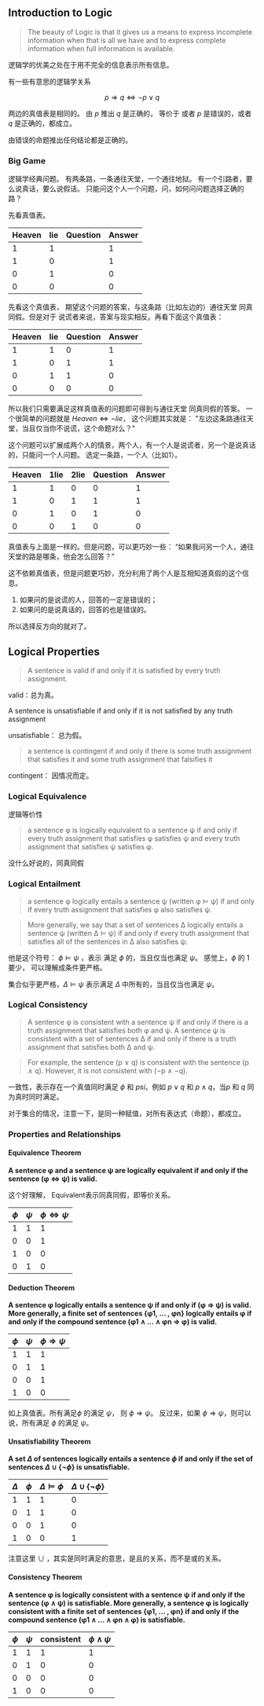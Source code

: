 

## Introduction to Logic


> The beauty of Logic is that it gives us a means to express incomplete information when that is all we have and to express complete information when full information is available.

逻辑学的优美之处在于用不完全的信息表示所有信息。


有一些有意思的逻辑学关系

$$p \Rightarrow q \Leftrightarrow  \neg p \lor q$$

两边的真值表是相同的。 由 $p$ 推出 $q$ 是正确的， 等价于 或者 $p$ 是错误的，或者 $q$ 是正确的，都成立。

由错误的命题推出任何结论都是正确的。


### Big Game

逻辑学经典问题。 有两条路，一条通往天堂，一个通往地狱。 有一个引路者，要么说真话，要么说假话。 只能问这个人一个问题，问，如何问问题选择正确的路？

先看真值表。

Heaven | lie |  Question | Answer
-|-|-|-
1 | 1 | |1
1 | 0 | |1
0 | 1 | |0
0 | 0 | |0

先看这个真值表， 期望这个问题的答案，与这条路（比如左边的）通往天堂 同真同假。但是对于 说谎者来说，答案与现实相反。再看下面这个真值表：

Heaven | lie |  Question | Answer
-|-|-|-
1 | 1 | 0 |1
1 | 0 | 1 |1
0 | 1 | 1 |0
0 | 0 | 0 |0

所以我们只需要满足这样真值表的问题即可得到与通往天堂 同真同假的答案。 一个很简单的问题就是 $Heaven \Leftrightarrow  \neg lie$，  这个问题其实就是： "左边这条路通往天堂，当且仅当你不说谎，这个命题对么？"


这个问题可以扩展成两个人的情景，两个人，有一个人是说谎者，另一个是说真话的，只能问一个人问题。
选定一条路，一个人（比如1）。

Heaven | 1lie | 2lie |  Question | Answer
-|-|-|-|-
1 | 1 | 0 | 0 | 1
1 | 0 | 1 | 1 | 1
0 | 1 | 0 | 1 | 0
0 | 0 | 1 | 0 | 0

真值表与上面是一样的。但是问题，可以更巧妙一些： “如果我问另一个人，通往天堂的路是哪条，他会怎么回答？”

这不依赖真值表，但是问题更巧妙，充分利用了两个人是互相知道真假的这个信息。

1. 如果问的是说谎的人，回答的一定是错误的；
2. 如果问的是说真话的，回答的也是错误的。

所以选择反方向的就对了。


## Logical Properties

> A sentence is valid if and only if it is satisfied by every truth assignment.

valid：总为真。

>
A sentence is unsatisfiable if and only if it is not satisfied by any truth assignment

unsatisfiable： 总为假。

> a sentence is contingent if and only if there is some truth assignment that satisfies it and some truth assignment that falsifies it

contingent： 因情况而定。


### Logical Equivalence

逻辑等价性

> a sentence φ is logically equivalent to a sentence ψ if and only if every truth assignment that satisfies φ satisfies ψ and every truth assignment that satisfies ψ satisfies φ.

没什么好说的，同真同假


### Logical Entailment

> a sentence φ logically entails a sentence ψ (written φ ⊨ ψ) if and only if every truth assignment that satisfies φ also satisfies ψ.

> More generally, we say that a set of sentences Δ logically entails a sentence ψ (written Δ ⊨ ψ) if and only if every truth assignment that satisfies all of the sentences in Δ also satisfies ψ.

他是这个符号： $\phi \vDash \psi$ ，表示 满足 $\phi$ 的，当且仅当也满足 $\psi$。 感觉上，$\phi$ 的 1 要少， 可以理解成条件更严格。

集合似乎更严格，$\Delta \vDash \psi$ 表示满足 $\Delta$ 中所有的，当且仅当也满足 $\psi$。


### Logical Consistency

> A sentence φ is consistent with a sentence ψ if and only if there is a truth assignment that satisfies both φ and ψ. A sentence ψ is consistent with a set of sentences Δ if and only if there is a truth assignment that satisfies both Δ and ψ.

> For example, the sentence (p ∨ q) is consistent with the sentence (p ∧ q). However, it is not consistent with (¬p ∧ ¬q).

一致性，表示存在一个真值同时满足 $\phi$ 和 $psi$。例如 $p \lor q$ 和 $p \land q$，当$p$ 和 $q$ 同为真时同时满足。

对于集合的情况，注意一下，是同一种赋值，对所有表达式（命题），都成立。


### Properties and Relationships

#### Equivalence Theorem

**A sentence φ and a sentence ψ are logically equivalent if and only if the sentence (φ ⇔ ψ) is valid.**

这个好理解， Equivalent表示同真同假，即等价关系。

$\phi$ | $\psi$ | $\phi \Leftrightarrow \psi$
-|-|-
1|1|1
0|0|1
1|0|0
0|1|0

#### Deduction Theorem
**A sentence φ logically entails a sentence ψ if and only if (φ ⇒ ψ) is valid. More generally, a finite set of sentences {φ1, ... , φn} logically entails φ if and only if the compound sentence (φ1 ∧ ... ∧ φn ⇒ φ) is valid.**

$\phi$ | $\psi$ | $\phi \Rightarrow \psi$
-|-|-
1|1|1
0|1|1
0|0|1
1|0|0

如上真值表。所有满足$\phi$ 的满足 $\psi$， 则 $\phi \Rightarrow \psi$。 反过来，如果 $\phi \Rightarrow \psi$，则可以说，所有满足 $\phi$ 的满足 $\psi$。

#### Unsatisfiability Theorem
**A set $\Delta$ of sentences logically entails a sentence $\phi$ if and only if the set of sentences $\Delta \cup \{\neg \phi\}$ is unsatisfiable.**

$\Delta$ | $\phi$ | $\Delta \vDash \phi$ | $\Delta \cup \{ \neg \phi \}$
-|-|-|-
1|1|1|0
0|1|1|0
0|0|1|0
1|0|0|1

注意这里 $\cup$ ，其实是同时满足的意思，是且的关系，而不是或的关系。


#### Consistency Theorem
**A sentence φ is logically consistent with a sentence ψ if and only if the sentence (φ ∧ ψ) is satisfiable. More generally, a sentence φ is logically consistent with a finite set of sentences {φ1, ... , φn} if and only if the compound sentence (φ1 ∧ ... ∧ φn ∧ φ) is satisfiable.**


$\phi$ | $\psi$ | consistent | $\phi \land \psi$
-|-|-|-
1|1|1|1
0|1|0|0
0|0|0|0
1|0|0|0
